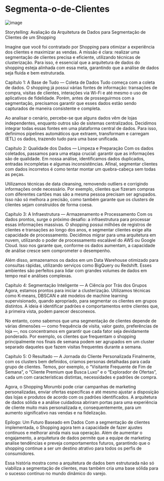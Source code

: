 # Segmenta-o-de-Clientes

![image](https://github.com/user-attachments/assets/7eb09b53-8b3d-4ae5-92bc-8ca7626fb7f1)

Storytelling: Avaliação da Arquitetura de Dados para Segmentação de Clientes de um Shopping

Imagine que você foi contratado por Shopping  para otimizar a experiência dos clientes e maximizar as vendas. A missão é clara: realizar uma segmentação de clientes precisa e eficiente, utilizando técnicas de clusterização. Para isso, é essencial que a arquitetura de dados do shopping esteja alinhada com essa meta, garantindo que a análise de dados seja fluida e bem estruturada.

Capítulo 1: A Base de Tudo — Coleta de Dados
Tudo começa com a coleta de dados. O shopping já possui várias fontes de informação: transações de compra, visitas de clientes, interações via Wi-Fi e até mesmo o uso de aplicativos de fidelidade. Porém, antes de prosseguirmos com a segmentação, precisamos garantir que esses dados estão sendo capturados de maneira consistente e completa.

Ao analisar o cenário, percebe-se que alguns dados vêm de lojas independentes, enquanto outros são de sistemas centralizados. Decidimos integrar todas essas fontes em uma plataforma central de dados. Para isso, definimos pipelines automáticos que extraem, transformam e carregam (ETL) os dados, trazendo tudo para uma base unificada.

Capítulo 2: Qualidade dos Dados — Limpeza e Preparação
Com os dados coletados, passamos para uma etapa crucial: garantir que as informações são de qualidade. Em nossa análise, identificamos dados duplicados, entradas incompletas e algumas inconsistências. Afinal, segmentar clientes com dados incorretos é como tentar montar um quebra-cabeça sem todas as peças.

Utilizamos técnicas de data cleansing, removendo outliers e corrigindo informações onde necessário. Por exemplo, clientes que fizeram compras com diferentes cartões mas são a mesma pessoa precisam ser agrupados. Isso não só melhora a precisão, como também garante que os clusters de clientes sejam construídos de forma coesa.

Capítulo 3: A Infraestrutura — Armazenamento e Processamento
Com os dados prontos, surge o próximo desafio: a infraestrutura para processar essas informações massivas. O shopping possui milhões de registros de clientes e transações ao longo dos anos, e segmentar clientes exige alta capacidade de processamento. Decidimos migrar para uma arquitetura em nuvem, utilizando o poder de processamento escalável do AWS ou Google Cloud. Isso nos garante que, conforme os dados aumentam, a capacidade de análise cresce sem comprometer o desempenho.

Além disso, armazenamos os dados em um Data Warehouse otimizado para consultas rápidas, utilizando serviços como BigQuery ou Redshift. Esses ambientes são perfeitos para lidar com grandes volumes de dados em tempo real e análises complexas.

Capítulo 4: Segmentação Inteligente — A Ciência por Trás dos Grupos
Agora, estamos prontos para iniciar a clusterização. Utilizamos técnicas como K-means, DBSCAN e até modelos de machine learning supervisionado, quando apropriado, para segmentar os clientes em grupos distintos. A ideia é identificar padrões e comportamentos entre clientes que, à primeira vista, podem parecer desconexos.

No entanto, como sabemos que uma segmentação de clientes depende de várias dimensões — como frequência de visita, valor gasto, preferências de loja —, nos concentramos em garantir que cada fator seja devidamente ponderado. Por exemplo, os clientes que frequentam o shopping principalmente nos finais de semana podem ser agrupados em um cluster separado daqueles que fazem visitas frequentes durante a semana.

Capítulo 5: O Resultado — A Jornada do Cliente Personalizada
Finalmente, com os clusters bem definidos, criamos personas detalhadas para cada grupo de clientes. Temos, por exemplo, o “Visitante Frequente de Fim de Semana”, o “Cliente Premium que Busca Luxo” e o “Explorador de Ofertas”, cada um com características distintas, necessidades e padrões de compra.

Agora, o Shopping Morumbi pode criar campanhas de marketing personalizadas, enviar ofertas específicas e até mesmo ajustar a disposição das lojas e produtos de acordo com os padrões identificados. A arquitetura de dados sólida e a análise cuidadosa abriram portas para uma experiência de cliente muito mais personalizada e, consequentemente, para um aumento significativo nas vendas e na fidelização.

Epílogo: Um Futuro Baseado em Dados
Com a segmentação de clientes implementada, o Shopping  agora tem a capacidade de fazer ajustes contínuos e melhorar ainda mais sua operação. Além de aumentar o engajamento, a arquitetura de dados permite que a equipe de marketing analise tendências e preveja comportamentos futuros, garantindo que o shopping continue a ser um destino atrativo para todos os perfis de consumidores.

Essa história mostra como a arquitetura de dados bem estruturada não só viabiliza a segmentação de clientes, mas também cria uma base sólida para o sucesso contínuo no mundo dinâmico do varejo.
